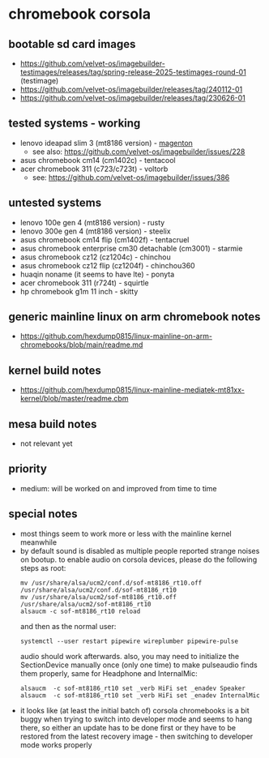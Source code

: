 # chromebook corsola

## bootable sd card images

- https://github.com/velvet-os/imagebuilder-testimages/releases/tag/spring-release-2025-testimages-round-01 (testimage)
- https://github.com/velvet-os/imagebuilder/releases/tag/240112-01
- https://github.com/velvet-os/imagebuilder/releases/tag/230626-01

## tested systems - working

- lenovo ideapad slim 3 (mt8186 version) - [magenton](https://github.com/velvet-os/velvet-os.github.io/blob/main/chromebooks/systems/corsola/magneton.md)
  - see also: https://github.com/velvet-os/imagebuilder/issues/228
- asus chromebook cm14 (cm1402c) - tentacool
- acer chromebook 311 (c723/c723t) - voltorb
  - see: https://github.com/velvet-os/imagebuilder/issues/386

## untested systems

- lenovo 100e gen 4 (mt8186 version) - rusty
- lenovo 300e gen 4 (mt8186 version) - steelix
- asus chromebook cm14 flip (cm1402f) - tentacruel
- asus chromebook enterprise cm30 detachable (cm3001) - starmie
- asus chromebook cz12 (cz1204c) - chinchou
- asus chromebook cz12 flip (cz1204f) - chinchou360
- huaqin noname (it seems to have lte) - ponyta
- acer chromebook 311 (r724t) - squirtle
- hp chromebook g1m 11 inch - skitty

## generic mainline linux on arm chromebook notes

- https://github.com/hexdump0815/linux-mainline-on-arm-chromebooks/blob/main/readme.md

## kernel build notes

- https://github.com/hexdump0815/linux-mainline-mediatek-mt81xx-kernel/blob/master/readme.cbm

## mesa build notes

- not relevant yet

## priority

- medium: will be worked on and improved from time to time

## special notes

- most things seem to work more or less with the mainline kernel meanwhile
- by default sound is disabled as multiple people reported strange noises on
  bootup. to enable audio on corsola devices, please do the following steps as
root:
    ```
    mv /usr/share/alsa/ucm2/conf.d/sof-mt8186_rt10.off /usr/share/alsa/ucm2/conf.d/sof-mt8186_rt10
    mv /usr/share/alsa/ucm2/sof-mt8186_rt10.off /usr/share/alsa/ucm2/sof-mt8186_rt10
    alsaucm -c sof-mt8186_rt10 reload
    ```
  and then as the normal user:
    ```
    systemctl --user restart pipewire wireplumber pipewire-pulse
    ```
  audio should work afterwards. also, you may need to initialize the
SectionDevice manually once (only one time) to make pulseaudio finds them
properly, same for Headphone and InternalMic:
    ```
    alsaucm  -c sof-mt8186_rt10 set _verb HiFi set _enadev Speaker
    alsaucm  -c sof-mt8186_rt10 set _verb HiFi set _enadev InternalMic
    ```
- it looks like (at least the initial batch of) corsola chromebooks is a bit
  buggy when trying to switch into developer mode and seems to hang there, so
either an update has to be done first or they have to be restored from the
latest recovery image - then switching to developer mode works properly
